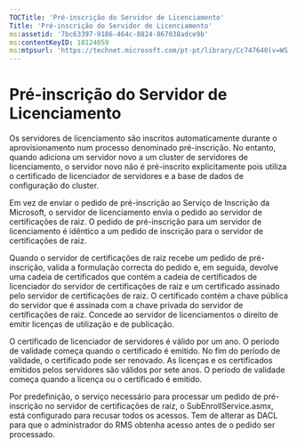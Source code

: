 ```yaml
---
TOCTitle: 'Pré-inscrição do Servidor de Licenciamento'
Title: 'Pré-inscrição do Servidor de Licenciamento'
ms:assetid: '7bc63397-9186-464c-8824-867038adce9b'
ms:contentKeyID: 18124059
ms:mtpsurl: 'https://technet.microsoft.com/pt-pt/library/Cc747640(v=WS.10)'
---
```


Pré-inscrição do Servidor de Licenciamento
==========================================

Os servidores de licenciamento são inscritos automaticamente durante o aprovisionamento num processo denominado pré-inscrição. No entanto, quando adiciona um servidor novo a um cluster de servidores de licenciamento, o servidor novo não é pré-inscrito explicitamente pois utiliza o certificado de licenciador de servidores e a base de dados de configuração do cluster.

Em vez de enviar o pedido de pré-inscrição ao Serviço de Inscrição da Microsoft, o servidor de licenciamento envia o pedido ao servidor de certificações de raiz. O pedido de pré-inscrição para um servidor de licenciamento é idêntico a um pedido de inscrição para o servidor de certificações de raiz.

Quando o servidor de certificações de raiz recebe um pedido de pré-inscrição, valida a formulação correcta do pedido e, em seguida, devolve uma cadeia de certificados que contém a cadeia de certificados de licenciador do servidor de certificações de raiz e um certificado assinado pelo servidor de certificações de raiz. O certificado contém a chave pública do servidor que é assinada com a chave privada do servidor de certificações de raiz. Concede ao servidor de licenciamentos o direito de emitir licenças de utilização e de publicação.

O certificado de licenciador de servidores é válido por um ano. O período de validade começa quando o certificado é emitido. No fim do período de validade, o certificado pode ser renovado. As licenças e os certificados emitidos pelos servidores são válidos por sete anos. O período de validade começa quando a licença ou o certificado é emitido.

Por predefinição, o serviço necessário para processar um pedido de pré-inscrição no servidor de certificações de raiz, o SubEnrollService.asmx, está configurado para recusar todos os acessos. Tem de alterar as DACL para que o administrador do RMS obtenha acesso antes de o pedido ser processado.
